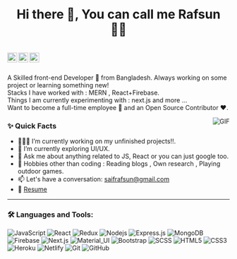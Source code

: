 
<h1 align="center">
     Hi there 👋, You can call me Rafsun 👨‍💻
</h1>

<br/>

<a href="https://www.linkedin.com/in/saiful-islam-rafsun-60623514b/">
  <img align="left" alt="Rafsun's Linkedin" width="22px" src="https://cdn.jsdelivr.net/npm/simple-icons@v3/icons/linkedin.svg" />
</a>

<a href="https://twitter.com/RafsunSaiful">
  <img align="left" alt="Saiful Rafsun | Twitter" width="22px" src="https://cdn.jsdelivr.net/npm/simple-icons@v3/icons/twitter.svg" />
</a>

<a href="mailto:saifrafsun@gmail.com">
  <img align="left" alt="Rafsun's Email" width="22px" src="https://cdn.jsdelivr.net/npm/simple-icons@v3/icons/gmail.svg" />
</a>


<br />

<br/>

<p>
A Skilled front-end Developer 🚀 from Bangladesh. Always working on some project or learning something new!
<br/>
Stacks I have worked with : MERN , React+Firebase.
<br/>  
Things I am currently experimenting with : next.js and more ...
<br/>
Want to become a full-time employee 💸 and an Open Source Contributor ❤️.
</p>


  <img align="right" alt="GIF" src="https://gph.is/g/ajxG084" />
  
  
### ✨ Quick Facts

- 👨🏽‍💻 I’m currently working on my unfinished projects!!.
- 🌱 I’m currently exploring UI/UX.
- 💬 Ask me about anything related to JS, React or you can just google too.
- 🎿 Hobbies other than coding : Reading blogs , Own research , Playing outdoor games.
- 📫 Let's have a conversation: saifrafsun@gmail.com
- 📝 [Resume](https://drive.google.com/file/d/18SbaYIQIOHBytgAB3MsLocVzMKlT6zy5/view?usp=sharing)

___

### 🛠️ Languages and Tools:

![JavaScript](https://img.shields.io/badge/-JavaScript-black?style=flat-square&logo=javascript)
![React](https://img.shields.io/badge/-React-black?style=flat-square&logo=react)
![Redux](https://img.shields.io/badge/-Redux-black?style=flat-square&logo=Redux)
![Nodejs](https://img.shields.io/badge/-Nodejs-black?style=flat-square&logo=Node.js)
![Express.js](https://img.shields.io/badge/-Express-black?style=flat-square&logo=expressjs)
![MongoDB](https://img.shields.io/badge/-MongoDB-black?style=flat-square&logo=mongodb)
![Firebase](https://img.shields.io/badge/-Firebase-black?style=flat-square&logo=Firebase)
![Next.js](https://img.shields.io/badge/-Next-black?style=flat-square&logo=Next.js)
![Material_UI](https://img.shields.io/badge/-Material_UI-black?style=flat-square&logo=material-ui)
![Bootstrap](https://img.shields.io/badge/-Bootstrap-black?style=flat-square&logo=bootstrap)
![SCSS](https://img.shields.io/badge/-SCSS-black?style=flat-square&logo=SASS)
![HTML5](https://img.shields.io/badge/-HTML5-black?style=flat-square&logo=html5&logoColor=white)
![CSS3](https://img.shields.io/badge/-CSS3-black?style=flat-square&logo=css3)
![Heroku](https://img.shields.io/badge/-Heroku-black?style=flat-square&logo=heroku)
![Netlify](https://img.shields.io/badge/-Netlify-black?style=flat-square&logo=netlify)
![Git](https://img.shields.io/badge/-Git-black?style=flat-square&logo=git)
![GitHub](https://img.shields.io/badge/-GitHub-black?style=flat-square&logo=github)
